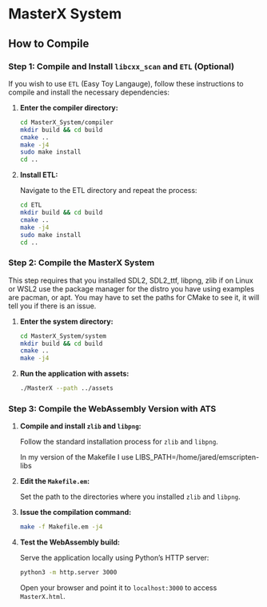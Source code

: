 # MasterX System

## How to Compile

### Step 1: Compile and Install `libcxx_scan` and `ETL` (Optional)

If you wish to use `ETL` (Easy Toy Langauge), follow these instructions to compile and install the necessary dependencies:

1. **Enter the compiler directory:**

    ```bash
    cd MasterX_System/compiler
    mkdir build && cd build
    cmake ..
    make -j4
    sudo make install
    cd ..
    ```

2. **Install ETL:**

    Navigate to the ETL directory and repeat the process:

    ```bash
    cd ETL
    mkdir build && cd build
    cmake ..
    make -j4
    sudo make install
    cd ..
    ```

### Step 2: Compile the MasterX System

This step requires that you installed SDL2, SDL2_ttf, libpng, zlib
if on Linux or WSL2 use the package manager for the distro you have using examples are pacman, or apt.
You may have to set the paths for CMake to see it, it will tell you if there is an issue.

1. **Enter the system directory:**

    ```bash
    cd MasterX_System/system
    mkdir build && cd build
    cmake ..
    make -j4
    ```

2. **Run the application with assets:**

    ```bash
    ./MasterX --path ../assets
    ```

### Step 3: Compile the WebAssembly Version with ATS

1. **Compile and install `zlib` and `libpng`:**

    Follow the standard installation process for `zlib` and `libpng`.

   In my version of the Makefile I use LIBS_PATH=/home/jared/emscripten-libs
   
3. **Edit the `Makefile.em`:**

    Set the path to the directories where you installed `zlib` and `libpng`.

4. **Issue the compilation command:**

    ```bash
    make -f Makefile.em -j4
    ```

5. **Test the WebAssembly build:**

    Serve the application locally using Python’s HTTP server:

    ```bash
    python3 -m http.server 3000
    ```

    Open your browser and point it to `localhost:3000` to access `MasterX.html`.


   
